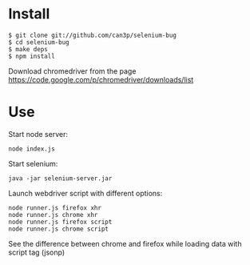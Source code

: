 # Install

```
$ git clone git://github.com/can3p/selenium-bug
$ cd selenium-bug
$ make deps
$ npm install
```

Download chromedriver from the page https://code.google.com/p/chromedriver/downloads/list

# Use

Start node server:

```
node index.js
```

Start selenium:

```
java -jar selenium-server.jar
```

Launch webdriver script with different options:

```
node runner.js firefox xhr
node runner.js chrome xhr
node runner.js firefox script
node runner.js chrome script
```

See the difference between chrome and firefox while loading data with script tag (jsonp)
